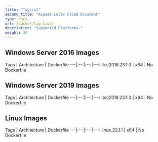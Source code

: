 ```yaml
---
title: "TagList"
second_title: "Aspose.Cells Cloud Document"
type: docs
url: /docker/tag-list/
description: "Supported Platforms."
weight: 30
---
```


## Windows Server 2016 Images ##

Tags |	Architecture | Dockerfile 
---|:--:|:--:|---:
ltsc2016.23.1.0 | x64   | No Dockerfile


## Windows Server 2019 Images ##

Tags |	Architecture | Dockerfile 
---|:--:|:--:|---:
ltsc2019.23.1.0 | x64   | No Dockerfile


## Linux Images ##

Tags |	Architecture | Dockerfile 
---|:--:|:--:|---:
linux.23.1.1 | x64   | No Dockerfile
